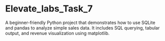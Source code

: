 # Elevate_labs_Task_7
A beginner-friendly Python project that demonstrates how to use SQLite and pandas to analyze simple sales data. It includes SQL querying, tabular output, and revenue visualization using matplotlib.
